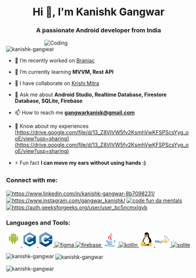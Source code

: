 <h1 align="center">Hi 👋, I'm Kanishk Gangwar</h1>
<h3 align="center">A passionate Android developer from India</h3>
<img align="right" alt="Coding" width="400" src="https://cdn.dribbble.com/users/1162077/screenshots/3848914/programmer.gif">

<p align="left"> <img src="https://komarev.com/ghpvc/?username=kanishk-gangwar&label=Profile%20views&color=0e75b6&style=flat" alt="kanishk-gangwar" /> </p>

- 🔭 I’m recently worked on [Braniac](https://github.com/kanishk-gangwar/Braniac-The-Quiz-App.git)

- 🌱 I’m currently learning **MVVM, Rest API**

- 👯 I have collaborate on [Krishi Mitra](https://github.com/adword01/Krishi-Mitra.git)

- 💬 Ask me about **Android Studio, Realtime Database, Firestore Database, SQLite, Firebase**

- 📫 How to reach me **gangwarkanisk@gmail.com**

- 📄 Know about my experiences [https://drive.google.com/file/d/13_Z8VIVW5fv2KsmhVwKFSPScsYyg_ooE/view?usp=sharing](https://drive.google.com/file/d/13_Z8VIVW5fv2KsmhVwKFSPScsYyg_ooE/view?usp=sharing)

- ⚡ Fun fact **I can move my ears without using hands :)**

<h3 align="left">Connect with me:</h3>
<p align="left">
<a href="https://linkedin.com/in/https://www.linkedin.com/in/kanishk-gangwar-8b7098231/" target="blank"><img align="center" src="https://raw.githubusercontent.com/rahuldkjain/github-profile-readme-generator/master/src/images/icons/Social/linked-in-alt.svg" alt="https://www.linkedin.com/in/kanishk-gangwar-8b7098231/" height="30" width="40" /></a>
<a href="https://instagram.com/https://www.instagram.com/gangwar_kanishk/" target="blank"><img align="center" src="https://raw.githubusercontent.com/rahuldkjain/github-profile-readme-generator/master/src/images/icons/Social/instagram.svg" alt="https://www.instagram.com/gangwar_kanishk/" height="30" width="40" /></a>
<a href="https://www.youtube.com/c/code fun da mentals" target="blank"><img align="center" src="https://raw.githubusercontent.com/rahuldkjain/github-profile-readme-generator/master/src/images/icons/Social/youtube.svg" alt="code fun da mentals" height="30" width="40" /></a>
<a href="https://auth.geeksforgeeks.org/user/https://auth.geeksforgeeks.org/user/user_bc5ncmxlgyb" target="blank"><img align="center" src="https://raw.githubusercontent.com/rahuldkjain/github-profile-readme-generator/master/src/images/icons/Social/geeks-for-geeks.svg" alt="https://auth.geeksforgeeks.org/user/user_bc5ncmxlgyb" height="30" width="40" /></a>
</p>

<h3 align="left">Languages and Tools:</h3>
<p align="left"> <a href="https://developer.android.com" target="_blank" rel="noreferrer"> <img src="https://raw.githubusercontent.com/devicons/devicon/master/icons/android/android-original-wordmark.svg" alt="android" width="40" height="40"/> </a> <a href="https://www.cprogramming.com/" target="_blank" rel="noreferrer"> <img src="https://raw.githubusercontent.com/devicons/devicon/master/icons/c/c-original.svg" alt="c" width="40" height="40"/> </a> <a href="https://www.w3schools.com/cpp/" target="_blank" rel="noreferrer"> <img src="https://raw.githubusercontent.com/devicons/devicon/master/icons/cplusplus/cplusplus-original.svg" alt="cplusplus" width="40" height="40"/> </a> <a href="https://www.figma.com/" target="_blank" rel="noreferrer"> <img src="https://www.vectorlogo.zone/logos/figma/figma-icon.svg" alt="figma" width="40" height="40"/> </a> <a href="https://firebase.google.com/" target="_blank" rel="noreferrer"> <img src="https://www.vectorlogo.zone/logos/firebase/firebase-icon.svg" alt="firebase" width="40" height="40"/> </a> <a href="https://www.java.com" target="_blank" rel="noreferrer"> <img src="https://raw.githubusercontent.com/devicons/devicon/master/icons/java/java-original.svg" alt="java" width="40" height="40"/> </a> <a href="https://kotlinlang.org" target="_blank" rel="noreferrer"> <img src="https://www.vectorlogo.zone/logos/kotlinlang/kotlinlang-icon.svg" alt="kotlin" width="40" height="40"/> </a> <a href="https://www.linux.org/" target="_blank" rel="noreferrer"> <img src="https://raw.githubusercontent.com/devicons/devicon/master/icons/linux/linux-original.svg" alt="linux" width="40" height="40"/> </a> <a href="https://www.mysql.com/" target="_blank" rel="noreferrer"> <img src="https://raw.githubusercontent.com/devicons/devicon/master/icons/mysql/mysql-original-wordmark.svg" alt="mysql" width="40" height="40"/> </a> <a href="https://www.sqlite.org/" target="_blank" rel="noreferrer"> <img src="https://www.vectorlogo.zone/logos/sqlite/sqlite-icon.svg" alt="sqlite" width="40" height="40"/> </a> </p>

<p><img align="left" src="https://github-readme-stats.vercel.app/api/top-langs?username=kanishk-gangwar&show_icons=true&locale=en&layout=compact" alt="kanishk-gangwar" /></p>

<p>&nbsp;<img align="center" src="https://github-readme-stats.vercel.app/api?username=kanishk-gangwar&show_icons=true&locale=en" alt="kanishk-gangwar" /></p>

<p><img align="center" src="https://github-readme-streak-stats.herokuapp.com/?user=kanishk-gangwar&" alt="kanishk-gangwar" /></p>
